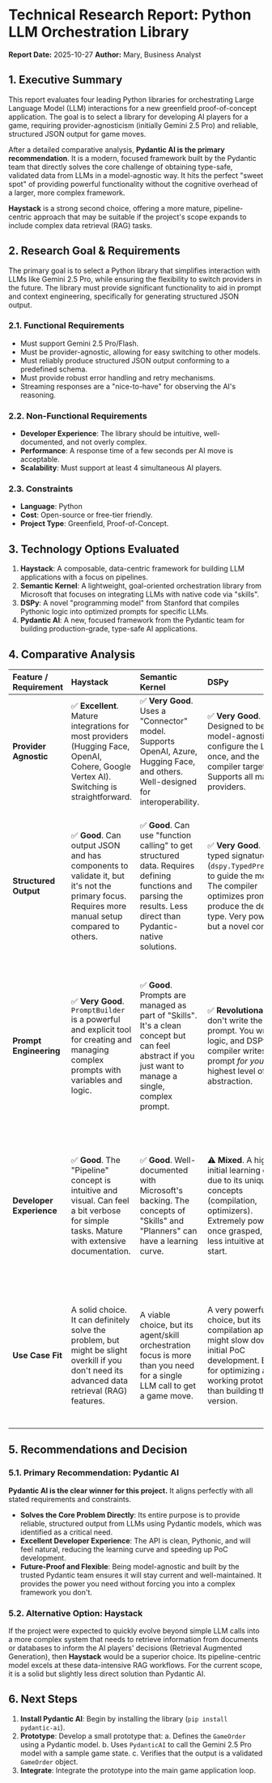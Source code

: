 # Technical Research Report: Python LLM Orchestration Library

**Report Date:** 2025-10-27
**Author:** Mary, Business Analyst

## 1. Executive Summary

This report evaluates four leading Python libraries for orchestrating Large Language Model (LLM) interactions for a new greenfield proof-of-concept application. The goal is to select a library for developing AI players for a game, requiring provider-agnosticism (initially Gemini 2.5 Pro) and reliable, structured JSON output for game moves.

After a detailed comparative analysis, **Pydantic AI is the primary recommendation**. It is a modern, focused framework built by the Pydantic team that directly solves the core challenge of obtaining type-safe, validated data from LLMs in a model-agnostic way. It hits the perfect "sweet spot" of providing powerful functionality without the cognitive overhead of a larger, more complex framework.

**Haystack** is a strong second choice, offering a more mature, pipeline-centric approach that may be suitable if the project's scope expands to include complex data retrieval (RAG) tasks.

## 2. Research Goal & Requirements

The primary goal is to select a Python library that simplifies interaction with LLMs like Gemini 2.5 Pro, while ensuring the flexibility to switch providers in the future. The library must provide significant functionality to aid in prompt and context engineering, specifically for generating structured JSON output.

### 2.1. Functional Requirements
- Must support Gemini 2.5 Pro/Flash.
- Must be provider-agnostic, allowing for easy switching to other models.
- Must reliably produce structured JSON output conforming to a predefined schema.
- Must provide robust error handling and retry mechanisms.
- Streaming responses are a "nice-to-have" for observing the AI's reasoning.

### 2.2. Non-Functional Requirements
- **Developer Experience**: The library should be intuitive, well-documented, and not overly complex.
- **Performance**: A response time of a few seconds per AI move is acceptable.
- **Scalability**: Must support at least 4 simultaneous AI players.

### 2.3. Constraints
- **Language**: Python
- **Cost**: Open-source or free-tier friendly.
- **Project Type**: Greenfield, Proof-of-Concept.

## 3. Technology Options Evaluated

1.  **Haystack**: A composable, data-centric framework for building LLM applications with a focus on pipelines.
2.  **Semantic Kernel**: A lightweight, goal-oriented orchestration library from Microsoft that focuses on integrating LLMs with native code via "skills".
3.  **DSPy**: A novel "programming model" from Stanford that compiles Pythonic logic into optimized prompts for specific LLMs.
4.  **Pydantic AI**: A new, focused framework from the Pydantic team for building production-grade, type-safe AI applications.

## 4. Comparative Analysis

| Feature / Requirement | Haystack | Semantic Kernel | DSPy | Pydantic AI |
| :--- | :--- | :--- | :--- | :--- |
| **Provider Agnostic** | ✅ **Excellent**. Mature integrations for most providers (Hugging Face, OpenAI, Cohere, Google Vertex AI). Switching is straightforward. | ✅ **Very Good**. Uses a "Connector" model. Supports OpenAI, Azure, Hugging Face, and others. Well-designed for interoperability. | ✅ **Very Good**. Designed to be model-agnostic. You configure the LLM once, and the compiler targets it. Supports all major providers. | ✅ **Excellent**. This is a core design principle. It is model-agnostic and supports a wide range of providers out of the box. |
| **Structured Output** | ✅ **Good**. Can output JSON and has components to validate it, but it's not the primary focus. Requires more manual setup compared to others. | ✅ **Good**. Can use "function calling" to get structured data. Requires defining functions and parsing the results. Less direct than Pydantic-native solutions. | ✅ **Very Good**. Uses typed signatures (`dspy.TypedPredictor`) to guide the model. The compiler optimizes prompts to produce the desired type. Very powerful but a novel concept. | ✅ **Best-in-Class**. This is its main purpose. You define a Pydantic model, and the library guarantees the LLM output will conform to it. Simple, direct, and robust. |
| **Prompt Engineering** | ✅ **Very Good**. `PromptBuilder` is a powerful and explicit tool for creating and managing complex prompts with variables and logic. | ✅ **Good**. Prompts are managed as part of "Skills". It's a clean concept but can feel abstract if you just want to manage a single, complex prompt. | ✅ **Revolutionary**. You don't write the final prompt. You write the logic, and DSPy's compiler writes the prompt *for you*. The highest level of abstraction. | ✅ **Very Good**. Manages prompts in a clear, Pythonic way. Its main strength is automatically adding the necessary instructions to get the structured output you defined. |
| **Developer Experience** | ✅ **Good**. The "Pipeline" concept is intuitive and visual. Can feel a bit verbose for simple tasks. Mature with extensive documentation. | ✅ **Good**. Well-documented with Microsoft's backing. The concepts of "Skills" and "Planners" can have a learning curve. | ⚠️ **Mixed**. A higher initial learning curve due to its unique concepts (compilation, optimizers). Extremely powerful once grasped, but less intuitive at the start. | ✅ **Excellent**. For anyone familiar with Pydantic, the experience is incredibly intuitive. The code is clean, Pythonic, and directly solves the problem with minimal boilerplate. |
| **Use Case Fit** | A solid choice. It can definitely solve the problem, but might be slight overkill if you don't need its advanced data retrieval (RAG) features. | A viable choice, but its agent/skill orchestration focus is more than you need for a single LLM call to get a game move. | A very powerful choice, but its novel compilation approach might slow down initial PoC development. Better for optimizing a working prototype than building the first version. | **A perfect fit**. It is designed for exactly this task: making a single, reliable, structured call to an LLM and getting a validated data object back. |

## 5. Recommendations and Decision

### 5.1. Primary Recommendation: Pydantic AI

**Pydantic AI is the clear winner for this project.** It aligns perfectly with all stated requirements and constraints.

*   **Solves the Core Problem Directly**: Its entire purpose is to provide reliable, structured output from LLMs using Pydantic models, which was identified as a critical need.
*   **Excellent Developer Experience**: The API is clean, Pythonic, and will feel natural, reducing the learning curve and speeding up PoC development.
*   **Future-Proof and Flexible**: Being model-agnostic and built by the trusted Pydantic team ensures it will stay current and well-maintained. It provides the power you need without forcing you into a complex framework you don't.

### 5.2. Alternative Option: Haystack

If the project were expected to quickly evolve beyond simple LLM calls into a more complex system that needs to retrieve information from documents or databases to inform the AI players' decisions (Retrieval Augmented Generation), then **Haystack** would be a superior choice. Its pipeline-centric model excels at these data-intensive RAG workflows. For the current scope, it is a solid but slightly less direct solution than Pydantic AI.

## 6. Next Steps

1.  **Install Pydantic AI**: Begin by installing the library (`pip install pydantic-ai`).
2.  **Prototype**: Develop a small prototype that:
    a. Defines the `GameOrder` using a Pydantic model.
    b. Uses `PydanticAI` to call the Gemini 2.5 Pro model with a sample game state.
    c. Verifies that the output is a validated `GameOrder` object.
3.  **Integrate**: Integrate the prototype into the main game application loop.
